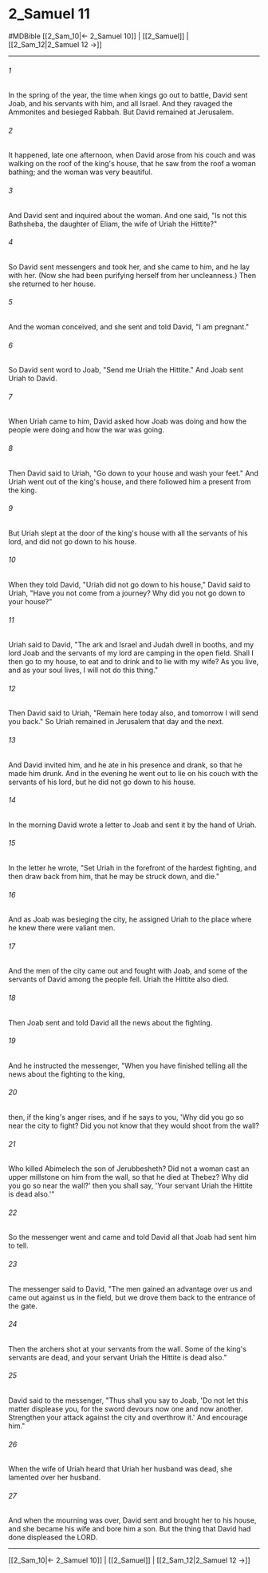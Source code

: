 # 2_Samuel 11
#MDBible
[[2_Sam_10|← 2_Samuel 10]] | [[2_Samuel]] | [[2_Sam_12|2_Samuel 12 →]]

***

###### 1 

In the spring of the year, the time when kings go out to battle, David sent Joab, and his servants with him, and all Israel. And they ravaged the Ammonites and besieged Rabbah. But David remained at Jerusalem. 

###### 2 

It happened, late one afternoon, when David arose from his couch and was walking on the roof of the king's house, that he saw from the roof a woman bathing; and the woman was very beautiful. 

###### 3 

And David sent and inquired about the woman. And one said, "Is not this Bathsheba, the daughter of Eliam, the wife of Uriah the Hittite?" 

###### 4 

So David sent messengers and took her, and she came to him, and he lay with her. (Now she had been purifying herself from her uncleanness.) Then she returned to her house. 

###### 5 

And the woman conceived, and she sent and told David, "I am pregnant." 

###### 6 

So David sent word to Joab, "Send me Uriah the Hittite." And Joab sent Uriah to David. 

###### 7 

When Uriah came to him, David asked how Joab was doing and how the people were doing and how the war was going. 

###### 8 

Then David said to Uriah, "Go down to your house and wash your feet." And Uriah went out of the king's house, and there followed him a present from the king. 

###### 9 

But Uriah slept at the door of the king's house with all the servants of his lord, and did not go down to his house. 

###### 10 

When they told David, "Uriah did not go down to his house," David said to Uriah, "Have you not come from a journey? Why did you not go down to your house?" 

###### 11 

Uriah said to David, "The ark and Israel and Judah dwell in booths, and my lord Joab and the servants of my lord are camping in the open field. Shall I then go to my house, to eat and to drink and to lie with my wife? As you live, and as your soul lives, I will not do this thing." 

###### 12 

Then David said to Uriah, "Remain here today also, and tomorrow I will send you back." So Uriah remained in Jerusalem that day and the next. 

###### 13 

And David invited him, and he ate in his presence and drank, so that he made him drunk. And in the evening he went out to lie on his couch with the servants of his lord, but he did not go down to his house. 

###### 14 

In the morning David wrote a letter to Joab and sent it by the hand of Uriah. 

###### 15 

In the letter he wrote, "Set Uriah in the forefront of the hardest fighting, and then draw back from him, that he may be struck down, and die." 

###### 16 

And as Joab was besieging the city, he assigned Uriah to the place where he knew there were valiant men. 

###### 17 

And the men of the city came out and fought with Joab, and some of the servants of David among the people fell. Uriah the Hittite also died. 

###### 18 

Then Joab sent and told David all the news about the fighting. 

###### 19 

And he instructed the messenger, "When you have finished telling all the news about the fighting to the king, 

###### 20 

then, if the king's anger rises, and if he says to you, 'Why did you go so near the city to fight? Did you not know that they would shoot from the wall? 

###### 21 

Who killed Abimelech the son of Jerubbesheth? Did not a woman cast an upper millstone on him from the wall, so that he died at Thebez? Why did you go so near the wall?' then you shall say, 'Your servant Uriah the Hittite is dead also.'" 

###### 22 

So the messenger went and came and told David all that Joab had sent him to tell. 

###### 23 

The messenger said to David, "The men gained an advantage over us and came out against us in the field, but we drove them back to the entrance of the gate. 

###### 24 

Then the archers shot at your servants from the wall. Some of the king's servants are dead, and your servant Uriah the Hittite is dead also." 

###### 25 

David said to the messenger, "Thus shall you say to Joab, 'Do not let this matter displease you, for the sword devours now one and now another. Strengthen your attack against the city and overthrow it.' And encourage him." 

###### 26 

When the wife of Uriah heard that Uriah her husband was dead, she lamented over her husband. 

###### 27 

And when the mourning was over, David sent and brought her to his house, and she became his wife and bore him a son. But the thing that David had done displeased the LORD. 

***

[[2_Sam_10|← 2_Samuel 10]] | [[2_Samuel]] | [[2_Sam_12|2_Samuel 12 →]]
